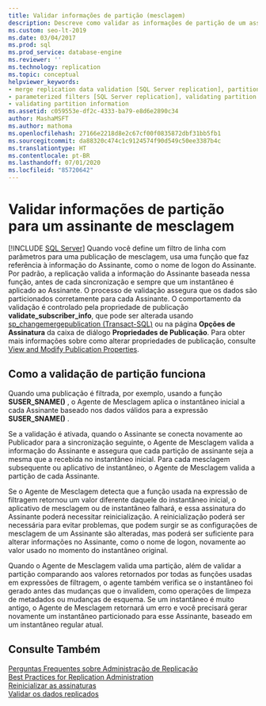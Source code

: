 ```yaml
---
title: Validar informações de partição (mesclagem)
description: Descreve como validar as informações de partição de um assinante de mesclagem no SQL Server.
ms.custom: seo-lt-2019
ms.date: 03/04/2017
ms.prod: sql
ms.prod_service: database-engine
ms.reviewer: ''
ms.technology: replication
ms.topic: conceptual
helpviewer_keywords:
- merge replication data validation [SQL Server replication], partitions
- parameterized filters [SQL Server replication], validating partition information
- validating partition information
ms.assetid: c059553e-df2c-4333-ba79-e8d6e2890c34
author: MashaMSFT
ms.author: mathoma
ms.openlocfilehash: 27166e2218d8e2c67cf00f0835872dbf31bb5fb1
ms.sourcegitcommit: da88320c474c1c9124574f90d549c50ee3387b4c
ms.translationtype: HT
ms.contentlocale: pt-BR
ms.lasthandoff: 07/01/2020
ms.locfileid: "85720642"
---
```

# <a name="validate-partition-information-for-a-merge-subscriber"></a>Validar informações de partição para um assinante de mesclagem
 [!INCLUDE [SQL Server](../../includes/applies-to-version/sqlserver.md)]
  Quando você define um filtro de linha com parâmetros para uma publicação de mesclagem, usa uma função que faz referência à informação do Assinante, como o nome de logon do Assinante. Por padrão, a replicação valida a informação do Assinante baseada nessa função, antes de cada sincronização e sempre que um instantâneo é aplicado ao Assinante. O processo de validação assegura que os dados são particionados corretamente para cada Assinante. O comportamento da validação é controlado pela propriedade de publicação **validate_subscriber_info**, que pode ser alterada usando [sp_changemergepublication &#40;Transact-SQL&#41;](../../relational-databases/system-stored-procedures/sp-changemergepublication-transact-sql.md) ou na página **Opções de Assinatura** da caixa de diálogo **Propriedades de Publicação**. Para obter mais informações sobre como alterar propriedades de publicação, consulte [View and Modify Publication Properties](../../relational-databases/replication/publish/view-and-modify-publication-properties.md).  
  
## <a name="how-partition-validation-works"></a>Como a validação de partição funciona  
 Quando uma publicação é filtrada, por exemplo, usando a função **SUSER_SNAME()** , o Agente de Mesclagem aplica o instantâneo inicial a cada Assinante baseado nos dados válidos para a expressão **SUSER_SNAME()** .  
  
 Se a validação é ativada, quando o Assinante se conecta novamente ao Publicador para a sincronização seguinte, o Agente de Mesclagem valida a informação do Assinante e assegura que cada partição de assinante seja a mesma que a recebida no instantâneo inicial. Para cada mesclagem subsequente ou aplicativo de instantâneo, o Agente de Mesclagem valida a partição de cada Assinante.  
  
 Se o Agente de Mesclagem detecta que a função usada na expressão de filtragem retornou um valor diferente daquele do instantâneo inicial, o aplicativo de mesclagem ou de instantâneo falhará, e essa assinatura do Assinante poderá necessitar reinicialização. A reinicialização poderá ser necessária para evitar problemas, que podem surgir se as configurações de mesclagem de um Assinante são alteradas, mas poderá ser suficiente para alterar informações no Assinante, como o nome de logon, novamente ao valor usado no momento do instantâneo original.  
  
 Quando o Agente de Mesclagem valida uma partição, além de validar a partição comparando aos valores retornados por todas as funções usadas em expressões de filtragem, o agente também verifica se o instantâneo foi gerado antes das mudanças que o invalidem, como operações de limpeza de metadados ou mudanças de esquema. Se um instantâneo é muito antigo, o Agente de Mesclagem retornará um erro e você precisará gerar novamente um instantâneo particionado para esse Assinante, baseado em um instantâneo regular atual.  
  
## <a name="see-also"></a>Consulte Também  
 [Perguntas Frequentes sobre Administração de Replicação](../../relational-databases/replication/administration/frequently-asked-questions-for-replication-administrators.md)   
 [Best Practices for Replication Administration](../../relational-databases/replication/administration/best-practices-for-replication-administration.md)   
 [Reinicializar as assinaturas](../../relational-databases/replication/reinitialize-subscriptions.md)   
 [Validar os dados replicados](../../relational-databases/replication/validate-data-at-the-subscriber.md)  
  
  
